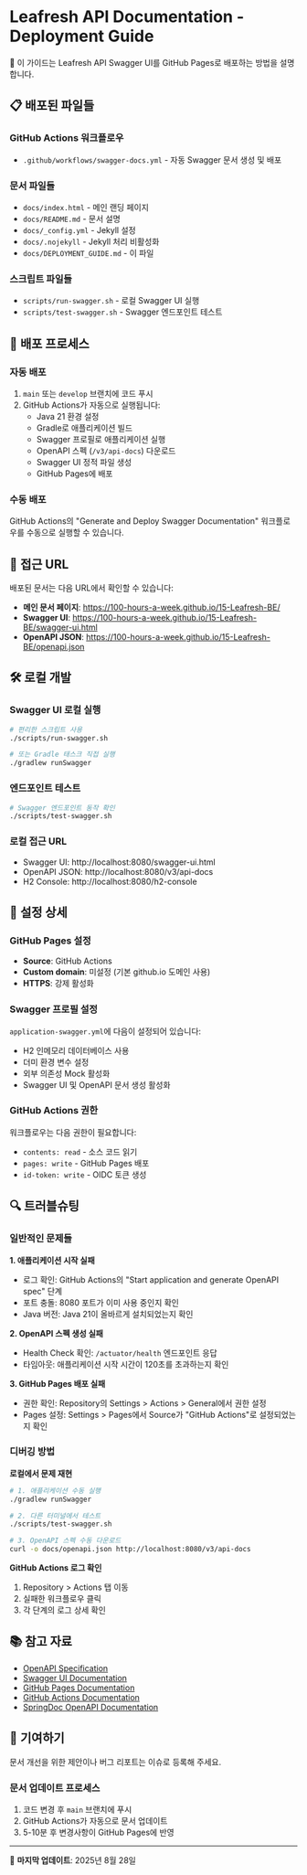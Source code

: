 # Leafresh API Documentation - Deployment Guide

🌱 이 가이드는 Leafresh API Swagger UI를 GitHub Pages로 배포하는 방법을 설명합니다.

## 📋 배포된 파일들

### GitHub Actions 워크플로우
- `.github/workflows/swagger-docs.yml` - 자동 Swagger 문서 생성 및 배포

### 문서 파일들
- `docs/index.html` - 메인 랜딩 페이지
- `docs/README.md` - 문서 설명
- `docs/_config.yml` - Jekyll 설정
- `docs/.nojekyll` - Jekyll 처리 비활성화
- `docs/DEPLOYMENT_GUIDE.md` - 이 파일

### 스크립트 파일들
- `scripts/run-swagger.sh` - 로컬 Swagger UI 실행
- `scripts/test-swagger.sh` - Swagger 엔드포인트 테스트

## 🚀 배포 프로세스

### 자동 배포
1. `main` 또는 `develop` 브랜치에 코드 푸시
2. GitHub Actions가 자동으로 실행됩니다:
   - Java 21 환경 설정
   - Gradle로 애플리케이션 빌드
   - Swagger 프로필로 애플리케이션 실행
   - OpenAPI 스펙 (`/v3/api-docs`) 다운로드
   - Swagger UI 정적 파일 생성
   - GitHub Pages에 배포

### 수동 배포
GitHub Actions의 "Generate and Deploy Swagger Documentation" 워크플로우를 수동으로 실행할 수 있습니다.

## 📖 접근 URL

배포된 문서는 다음 URL에서 확인할 수 있습니다:

- **메인 문서 페이지**: https://100-hours-a-week.github.io/15-Leafresh-BE/
- **Swagger UI**: https://100-hours-a-week.github.io/15-Leafresh-BE/swagger-ui.html
- **OpenAPI JSON**: https://100-hours-a-week.github.io/15-Leafresh-BE/openapi.json

## 🛠️ 로컬 개발

### Swagger UI 로컬 실행
```bash
# 편리한 스크립트 사용
./scripts/run-swagger.sh

# 또는 Gradle 태스크 직접 실행
./gradlew runSwagger
```

### 엔드포인트 테스트
```bash
# Swagger 엔드포인트 동작 확인
./scripts/test-swagger.sh
```

### 로컬 접근 URL
- Swagger UI: http://localhost:8080/swagger-ui.html
- OpenAPI JSON: http://localhost:8080/v3/api-docs
- H2 Console: http://localhost:8080/h2-console

## 🔧 설정 상세

### GitHub Pages 설정
- **Source**: GitHub Actions
- **Custom domain**: 미설정 (기본 github.io 도메인 사용)
- **HTTPS**: 강제 활성화

### Swagger 프로필 설정
`application-swagger.yml`에 다음이 설정되어 있습니다:
- H2 인메모리 데이터베이스 사용
- 더미 환경 변수 설정
- 외부 의존성 Mock 활성화
- Swagger UI 및 OpenAPI 문서 생성 활성화

### GitHub Actions 권한
워크플로우는 다음 권한이 필요합니다:
- `contents: read` - 소스 코드 읽기
- `pages: write` - GitHub Pages 배포
- `id-token: write` - OIDC 토큰 생성

## 🔍 트러블슈팅

### 일반적인 문제들

**1. 애플리케이션 시작 실패**
- 로그 확인: GitHub Actions의 "Start application and generate OpenAPI spec" 단계
- 포트 충돌: 8080 포트가 이미 사용 중인지 확인
- Java 버전: Java 21이 올바르게 설치되었는지 확인

**2. OpenAPI 스펙 생성 실패**
- Health Check 확인: `/actuator/health` 엔드포인트 응답
- 타임아웃: 애플리케이션 시작 시간이 120초를 초과하는지 확인

**3. GitHub Pages 배포 실패**
- 권한 확인: Repository의 Settings > Actions > General에서 권한 설정
- Pages 설정: Settings > Pages에서 Source가 "GitHub Actions"로 설정되었는지 확인

### 디버깅 방법

**로컬에서 문제 재현**
```bash
# 1. 애플리케이션 수동 실행
./gradlew runSwagger

# 2. 다른 터미널에서 테스트
./scripts/test-swagger.sh

# 3. OpenAPI 스펙 수동 다운로드
curl -o docs/openapi.json http://localhost:8080/v3/api-docs
```

**GitHub Actions 로그 확인**
1. Repository > Actions 탭 이동
2. 실패한 워크플로우 클릭
3. 각 단계의 로그 상세 확인

## 📚 참고 자료

- [OpenAPI Specification](https://swagger.io/specification/)
- [Swagger UI Documentation](https://swagger.io/tools/swagger-ui/)
- [GitHub Pages Documentation](https://docs.github.com/en/pages)
- [GitHub Actions Documentation](https://docs.github.com/en/actions)
- [SpringDoc OpenAPI Documentation](https://springdoc.org/)

## 🤝 기여하기

문서 개선을 위한 제안이나 버그 리포트는 이슈로 등록해 주세요.

### 문서 업데이트 프로세스
1. 코드 변경 후 `main` 브랜치에 푸시
2. GitHub Actions가 자동으로 문서 업데이트
3. 5-10분 후 변경사항이 GitHub Pages에 반영

---

📝 **마지막 업데이트**: 2025년 8월 28일
